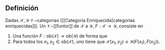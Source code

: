 
## Definición

Dadas $\mathcal{X}, \mathcal{Y}$ $\mathcal{V}-$categorías ([[Categoría Enriquecida|categorías enriquecidas]]). Un $\mathcal{V}-$[[funtor]] de $\mathcal{X}$ a $\mathcal{Y}$, $F:\mathcal{X}\to \mathcal{Y}$, consiste en

1. Una función $F:\text{ob}(\mathcal{X})\to \text{ob}(\mathcal{Y})$
de forma que
1. Para todos los $x_{1},x_{2} \in \text{ob}(\mathcal{X})$, uno tiene que $\mathcal{X}(x_{1},x_{2})\leq \mathcal{Y}(F(x_{1}),F(x_{2}))$.

